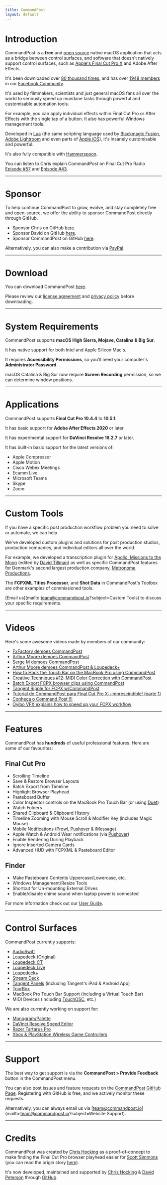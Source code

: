 ```yaml
---
title: CommandPost
layout: default
---
```


# Introduction

CommandPost is a **free** and [open source](https://github.com/CommandPost/CommandPost/blob/develop/LICENSE.md) native macOS application that acts as a bridge between control surfaces, and software that doesn't natively support control surfaces, such as [Apple's Final Cut Pro X](https://www.apple.com/final-cut-pro/) and Adobe After Effects.

It's been downloaded over [80 thousand times](https://hanadigital.github.io/grev/?user=commandpost&repo=commandpost), and has over [1948 members](https://www.facebook.com/groups/commandpost/members) in our [Facebook Community](https://www.facebook.com/groups/commandpost/).

It's used by filmmakers, scientists and just general macOS fans all over the world to seriously speed up mundane tasks through powerful and customisable automation tools.

For example, you can apply individual effects within Final Cut Pro or After Effects with the single tap of a button. It also has powerful Windows management tools.

Developed in [Lua](https://dev.commandpost.io/lua/overview/) (the same scripting language used by [Blackmagic Fusion](https://www.blackmagicdesign.com/products/fusion/), [Adobe Lightroom](https://www.adobe.com/au/products/photoshop-lightroom.html) and even parts of [Apple iOS](https://twitter.com/_inside/status/1026173832527265792)), it's insanely customisable and powerful.

It's also fully compatible with [Hammerspoon](http://www.hammerspoon.org).

You can listen to Chris explain CommandPost on Final Cut Pro Radio [Episode #57](http://fcpradio.com/episode057.html) and [Episode #43](http://fcpradio.com/episodes/episode043.html).

---

# Sponsor

To help continue CommandPost to grow, evolve, and stay completely free and open-source, we offer the ability to sponsor CommandPost directly through GitHub.

- Sponsor Chris on GitHub [here](https://github.com/sponsors/latenitefilms).
- Sponsor David on GitHub [here](https://github.com/sponsors/randomeizer).
- Sponsor CommandPost on GitHub [here](https://github.com/sponsors/commandpost).

Alternatively, you can also make a contribution via [PayPal](https://www.paypal.com/cgi-bin/webscr?cmd=_s-xclick&hosted_button_id=HQK87KLKY8EVN).

---

# Download

You can download CommandPost [here](https://github.com/CommandPost/CommandPost/releases/).

Please review our [license agreement](https://github.com/CommandPost/CommandPost/blob/develop/LICENSE.md) and [privacy policy](https://help.commandpost.io/privacy-and-credits/privacy_policy) before downloading.

---

# System Requirements

CommandPost supports **macOS High Sierra, Mojave, Catalina & Big Sur**.

It has native support for both Intel and Apple Silicon Mac's.

It requires **Accessibility Permissions**, so you'll need your computer's **Administrator Password**.

macOS Catalina & Big Sur now require **Screen Recording** permission, so we can determine window positions.

---

# Applications

CommandPost supports **Final Cut Pro 10.4.4** to **10.5.1**.

It has basic support for **Adobe After Effects 2020** or later.

It has experimental support for **DaVinci Resolve 16.2.7** or later.

It has built-in basic support for the latest versions of:

- Apple Compressor
- Apple Motion
- Cisco Webex Meetings
- Ecamm Live
- Microsoft Teams
- Skype
- Zoom

---

# Custom Tools

If you have a specific post production workflow problem you need to solve or automate, we can help.

We've developed custom plugins and solutions for post production studios, production companies, and individual editors all over the world.

For example, we developed a transcription plugin for [Apollo: Missions to the Moon](https://www.imdb.com/title/tt9782756/) (edited by [David Tillman](https://twitter.com/davidtillman)) as well as specific CommandPost features for Denmark's second largest production company, [Metronome Productions](http://www.fcp.co/final-cut-pro/news/867-metronome-celebrate-a-documentary-series-cut-on-fcpx-with-a-birthday-cake).

The **FCPXML Titles Processor**, and **Shot Data** in CommandPost's Toolbox are other examples of commissioned tools.

[Email us](mailto:team@commandpost.io?subject=Custom Tools) to discuss your specific requirements.

---

# Videos

Here's some awesome videos made by members of our community:

- [FxFactory demoes CommandPost](https://www.youtube.com/watch?v=F81vquuBIOg)
- [Arthur Moore demoes CommandPost](https://www.youtube.com/watch?v=2IkCYS9Svrw)
- [Serge M demoes CommandPost](https://www.youtube.com/watch?v=yYCNVb24kR8)
- [Arthur Moore demoes CommandPost & Loupedeck+](https://www.youtube.com/watch?v=uNMdDGtIoR0)
- [How to Hack the Touch Bar on the MacBook Pro using CommandPost](https://www.youtube.com/watch?v=Wf7MZ2MjgkA)
- [Creative Techniques #12: MIDI Color Correction with CommandPost](https://www.youtube.com/watch?v=V4YvDeOtpGc)
- [Batch Export FCPX browser clips using CommandPost](https://www.youtube.com/watch?v=FXzoeAUWMe4)
- [Tangent Ripple for FCPX w/CommandPost](https://www.youtube.com/watch?v=FWzd6KZNHpY)
- [Tutorial de CommandPost para Final Cut Pro X: ¡imprescindible! (parte 1)](https://www.youtube.com/watch?v=Ai_fTAwEI_g)
- [Conheça o Command Post !!!](https://www.youtube.com/watch?v=ymHuhJmcyIg)
- [Oyibo VFX explains how to speed up your FCPX workflow](https://www.youtube.com/watch?v=NCShkNSsH40)

---

# Features

CommandPost has **hundreds** of useful professional features. Here are some of our favourites:

## Final Cut Pro

- Scrolling Timeline
- Save & Restore Browser Layouts
- Batch Export from Timeline
- Highlight Browser Playhead
- Pasteboard Buffer
- Color Inspector controls on the MacBook Pro Touch Bar (or using [Duet](https://www.duetdisplay.com))
- Watch Folders
- Shared Clipboard & Clipboard History
- Timeline Zooming with Mouse Scroll & Modifier Key (includes Magic Mouse)
- Mobile Notifications ([Prowl](https://www.prowlapp.com), [Pushover](https://pushover.net/login) & iMessage)
- Apple Watch & Android Wear notifications (via [Pushover](https://pushover.net/login))
- Enable Rendering During Playback
- Ignore Inserted Camera Cards
- Advanced HUD with FCPXML & Pasteboard Editor

## Finder

- Make Pasteboard Contents Uppercase/Lowercase, etc.
- Windows Management/Resize Tools
- Shortcut for Un-mounting External Drives
- Enable/disable chime sound when laptop power is connected

For more information check out our [User Guide](http://help.commandpost.io/).

---

# Control Surfaces

CommandPost currently supports:

- [AudioSwift](https://audioswiftapp.com)
- [Loupedeck (Original)](https://loupedeck.com)
- [Loupedeck CT](https://loupedeck.com)
- [Loupedeck Live](https://loupedeck.com)
- [Loupedeck+](https://loupedeck.com)
- [Stream Deck](https://www.elgato.com/en/gaming/stream-deck)
- [Tangent Panels](http://tangentwave.co.uk) (including Tangent's iPad & Android App)
- [TourBox](https://www.tourboxtech.com)
- MacBook Pro Touch Bar Support (including a Virtual Touch Bar)
- MIDI Devices (including [TouchOSC](https://hexler.net/products/touchosc), etc.)

We are also currently working on support for:

- [Monogram/Palette](https://monogramcc.com)
- [DaVinci Resolve Speed Editor](https://www.blackmagicdesign.com/media/release/20201109-02)
- [Razer Tartarus Pro](https://www2.razer.com/ap-en/gaming-keyboards-keypads/razer-tartarus-pro)
- [Xbox & PlayStation Wireless Game Controllers](https://support.apple.com/en-au/HT210414)

---

# Support

The best way to get support is via the **CommandPost > Provide Feedback** button in the CommandPost menu.

You can also post issues and feature requests on the [CommandPost GitHub Page](https://github.com/CommandPost/CommandPost/issues). Registering with GitHub is free, and we actively monitor these requests.

Alternatively, you can always email us via [team@commandpost.io](mailto:team@commandpost.io?subject=Website Support).

---

# Credits

CommandPost was created by [Chris Hocking](https://github.com/latenitefilms) as a proof-of-concept to make finding the Final Cut Pro browser playhead easier for [Scott Simmons](http://www.scottsimmons.tv/) (you can read the origin story [here](https://latenitefilms.com/blog/final-cut-pro-hacks/)).

It's now developed, maintained and supported by [Chris Hocking](https://github.com/latenitefilms) & [David Peterson](https://github.com/randomeizer) through [GitHub](https://github.com/CommandPost/CommandPost).